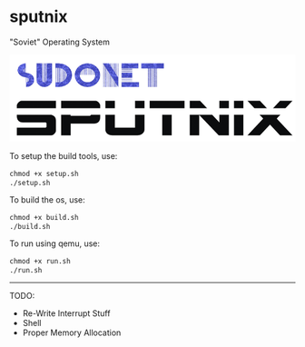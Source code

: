 # sputnix
"Soviet" Operating System 

![sputnix](./SPUTNIX.png)

To setup the build tools, use:
```
chmod +x setup.sh
./setup.sh
```

To build the os, use:
```
chmod +x build.sh
./build.sh
```

To run using qemu, use:
```
chmod +x run.sh
./run.sh
```
-------

TODO:
 - Re-Write Interrupt Stuff
 - Shell
 - Proper Memory Allocation 
